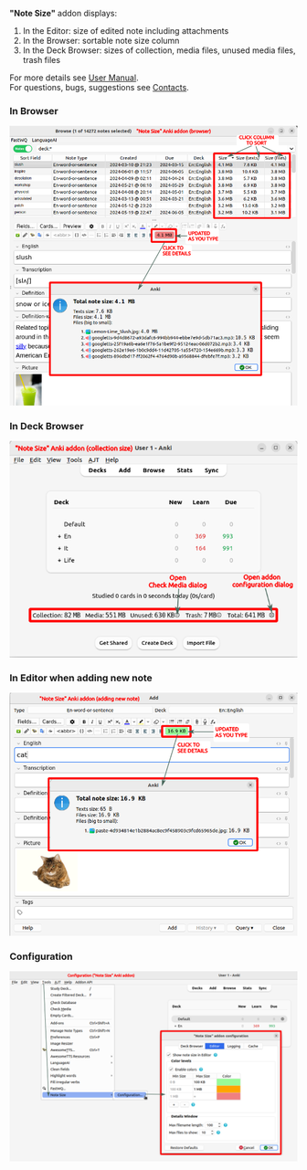 **"Note Size"** addon displays:

1. In the Editor: size of edited note including attachments
2. In the Browser: sortable note size column 
3. In the Deck Browser: sizes of collection, media files, unused media files, trash files

For more details see
[User Manual](https://github.com/Aleks-Ya/note-size-anki-addon/blob/main/description/user_manual.md).  
For questions, bugs, suggestions see
[Contacts](https://github.com/Aleks-Ya/note-size-anki-addon/blob/main/description/contacts.md).

### In Browser

![](https://raw.githubusercontent.com/Aleks-Ya/note-size-anki-addon/main/description/images/edit_note.png)

### In Deck Browser

![](https://raw.githubusercontent.com/Aleks-Ya/note-size-anki-addon/main/description/images/collection_size.png)

### In Editor when adding new note

![](https://raw.githubusercontent.com/Aleks-Ya/note-size-anki-addon/main/description/images/add_note.png)

### Configuration

![](https://raw.githubusercontent.com/Aleks-Ya/note-size-anki-addon/main/description/images/open_config.png)
